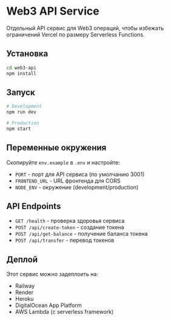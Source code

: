 # Web3 API Service

Отдельный API сервис для Web3 операций, чтобы избежать ограничений Vercel по размеру Serverless Functions.

## Установка

```bash
cd web3-api
npm install
```

## Запуск

```bash
# Development
npm run dev

# Production
npm start
```

## Переменные окружения

Скопируйте `env.example` в `.env` и настройте:

- `PORT` - порт для API сервиса (по умолчанию 3001)
- `FRONTEND_URL` - URL фронтенда для CORS
- `NODE_ENV` - окружение (development/production)

## API Endpoints

- `GET /health` - проверка здоровья сервиса
- `POST /api/create-token` - создание токена
- `POST /api/get-balance` - получение баланса токена
- `POST /api/transfer` - перевод токенов

## Деплой

Этот сервис можно задеплоить на:
- Railway
- Render
- Heroku
- DigitalOcean App Platform
- AWS Lambda (с serverless framework)

